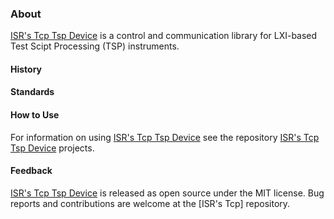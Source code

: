 ### About

[ISR's Tcp Tsp Device] is a control and communication library for LXI-based Test Scipt Processing (TSP) instruments. 

#### History

#### Standards

#### How to Use

For information on using [ISR's Tcp Tsp Device] see the repository [ISR's Tcp Tsp Device] projects.

#### Feedback

[ISR's Tcp Tsp Device] is released as open source under the MIT license.
Bug reports and contributions are welcome at the [ISR's Tcp] repository.

[ISR's Tcp Tsp Device]: https://github.com/atecoder/dn.vi.tcp/tsp/tsp.device
